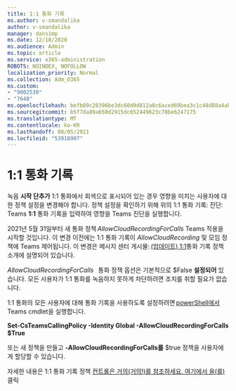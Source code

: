 ```yaml
---
title: 1:1 통화 기록
ms.author: v-smandalika
author: v-smandalika
manager: dansimp
ms.date: 12/18/2020
ms.audience: Admin
ms.topic: article
ms.service: o365-administration
ROBOTS: NOINDEX, NOFOLLOW
localization_priority: Normal
ms.collection: Adm_O365
ms.custom:
- "9002530"
- "7648"
ms.openlocfilehash: befb89c28396be3dc60d9d812a0c6aced69bea3c1c48d88a4ab81a34d6c259b0
ms.sourcegitcommit: b5f7da89a650d2915dc652449623c78be6247175
ms.translationtype: MT
ms.contentlocale: ko-KR
ms.lasthandoff: 08/05/2021
ms.locfileid: "53918997"
---
```

# <a name="11-call-recording"></a>1:1 통화 기록

녹음 **시작 단추가** 1:1 통화에서 회색으로 표시되어 있는 경우 영향을 미치는 사용자에 대한 정책 설정을 변경해야 합니다. 정책 설정을 확인하기 위해 위의 1:1 통화 기록: 진단: Teams **1:1** 통화 기록을 입력하여 영향을 Teams 진단을 실행합니다.     

2021년 5월 31일부터 새 통화 정책 *AllowCloudRecordingForCalls* Teams 적용을 시작할 것입니다. 이 변경 이전에는 1:1 통화 기록이 *AllowCloudRecording* 및 모임 정책에 Teams 제어됩니다. 이 변경은 메시지 센터 게시물: [(업데이트) 1:1](https://portal.microsoft.com/Adminportal/Home?ref=MessageCenter/:/messages/MC238796)통화 기록 정책 소개에 설명되어 있습니다.  

*AllowCloudRecordingForCalls*   통화 정책 옵션은 기본적으로 $False **설정되어** 있습니다. 모든 사용자가 1:1 통화를 녹음하지 못하게 차단하려면 조치를 취할 필요가 없습니다.  

1:1 통화의 모든 사용자에 대해 통화 기록을 사용하도록 설정하려면 [powerShell에서](/microsoftteams/teams-powershell-install) Teams cmdlet을 실행합니다. 

**Set-CsTeamsCallingPolicy -Identity Global -AllowCloudRecordingForCalls $True** 

또는 새 정책을 만들고 **-AllowCloudRecordingForCalls를** $true  정책을 사용자에게 할당할 수 있습니다. 

자세한 내용은 1:1 통화 기록 정책 [컨트롤은 거의(거의!)를 참조하세요. 여기에서 을(를)](https://techcommunity.microsoft.com/t5/microsoft-teams-support/1-1-call-recording-policy-controls-are-almost-here/ba-p/2217668)클릭

